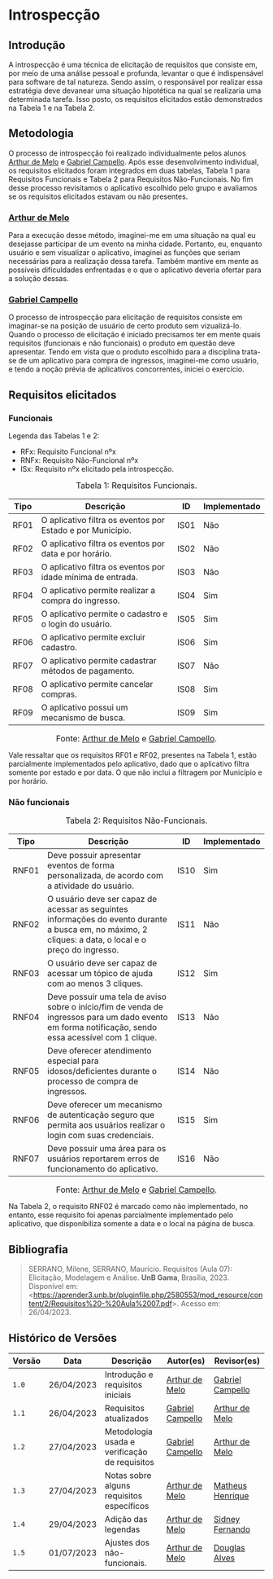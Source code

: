 # Introspecção

## Introdução

A introspecção é uma técnica de elicitação de requisitos que consiste em, por meio de uma análise pessoal e profunda, levantar o que é indispensável para software de tal natureza. Sendo assim, o responsável por realizar essa estratégia deve devanear uma situação hipotética na qual se realizaria uma determinada tarefa. Isso posto, os requisitos elicitados estão demonstrados na Tabela 1 e na Tabela 2.

## Metodologia

O processo de introspecção foi realizado individualmente pelos alunos [Arthur de Melo](https://github.com/arthurmlv) e [Gabriel Campello](https://github.com/G16C). Após esse desenvolvimento individual, os requisitos elicitados foram integrados em duas tabelas, Tabela 1 para Requisitos Funcionais e Tabela 2 para Requisitos Não-Funcionais. No fim desse processo revisitamos o aplicativo escolhido pelo grupo e avaliamos se os requisitos elicitados estavam ou não presentes.

### [Arthur de Melo](https://github.com/arthurmlv)

Para a execução desse método, imaginei-me em uma situação na qual eu desejasse participar de um evento na minha cidade. Portanto, eu, enquanto usuário e sem visualizar o aplicativo, imaginei as funções que seriam necessárias para a realização dessa tarefa. Também mantive em mente as possíveis dificuldades enfrentadas e o que o aplicativo deveria ofertar para a solução dessas.

### [Gabriel Campello](https://github.com/G16C)

O processo de introspecção para elicitação de requisitos consiste em imaginar-se na posição de usuário de certo produto sem vizualizá-lo. Quando o processo de elicitação é iniciado precisamos ter em mente quais requisitos (funcionais e não funcionais) o produto em questão deve apresentar. Tendo em vista que o produto escolhido para a disciplina trata-se de um aplicativo para compra de ingressos, imaginei-me como usuário, e tendo a noção prévia de aplicativos concorrentes,
iniciei o exercício.

## Requisitos elicitados

### Funcionais

Legenda das Tabelas 1 e 2:

- RFx: Requisito Funcional nºx
- RNFx: Requisito Não-Funcional nºx
- ISx: Requisito nºx elicitado pela introspecção.

<font size="3"><p style="text-align: center">Tabela 1: Requisitos Funcionais.</p></font>

<center>

| Tipo | Descrição                                                   | <a id="anchor_IS" style="visibility: hidden;"></a> ID | Implementado |
| ---- | ----------------------------------------------------------- | ----------------------------------------------------- | ------------ |
| RF01 | O aplicativo filtra os eventos por Estado e por Município.  | IS01                                                  | Não          |
| RF02 | O aplicativo filtra os eventos por data e por horário.      | IS02                                                  | Não          |
| RF03 | O aplicativo filtra os eventos por idade mínima de entrada. | IS03                                                  | Não          |
| RF04 | O aplicativo permite realizar a compra do ingresso.         | IS04                                                  | Sim          |
| RF05 | O aplicativo permite o cadastro e o login do usuário.       | IS05                                                  | Sim          |
| RF06 | O aplicativo permite excluir cadastro.                      | IS06                                                  | Sim          |
| RF07 | O aplicativo permite cadastrar métodos de pagamento.        | IS07                                                  | Não          |
| RF08 | O aplicativo permite cancelar compras.                      | IS08                                                  | Sim          |
| RF09 | O aplicativo possui um mecanismo de busca.                  | IS09                                                  | Sim          |

</center>

<font size="3"><p style="text-align: center">Fonte: [Arthur de Melo](https://github.com/arthurmlv) e [Gabriel Campello](https://github.com/G16C).</p></font>

Vale ressaltar que os requisitos RF01 e RF02, presentes na Tabela 1, estão parcialmente implementados pelo aplicativo, dado que o aplicativo filtra somente por estado e por data. O que não inclui a filtragem por Município e por horário.

### Não funcionais

<font size="3"><p style="text-align: center">Tabela 2: Requisitos Não-Funcionais.</p></font>

<center>

| Tipo  | Descrição                                                                                                                         | <a id="anchor_ISNF" style="visibility: hidden;"></a>ID | Implementado |
| ----- | --------------------------------------------------------------------------------------------------------------------------------- | ------------------------------------------------------ | ------------ |
| RNF01 | Deve possuir apresentar eventos de forma personalizada, de acordo com a atividade do usuário.                                                           | IS10                                                   | Sim          |
| RNF02 | O usuário deve ser capaz de acessar as seguintes informações do evento durante a busca em, no máximo, 2 cliques: a data, o local e o preço do ingresso.                                 | IS11                                                   | Não          |
| RNF03 | O usuário deve ser capaz de acessar um tópico de ajuda com ao menos 3 cliques.                                                               | IS12                                                   | Sim          |
| RNF04 | Deve possuir uma tela de aviso sobre o início/fim de venda de ingressos para um dado evento em forma notificação, sendo essa acessível com 1 clique.                                      | IS13                                                   | Não          |
| RNF05 | Deve oferecer atendimento especial para idosos/deficientes durante o processo de compra de ingressos. | IS14                                                   | Não          |
| RNF06 | Deve oferecer um mecanismo de autenticação seguro que permita aos usuários realizar o login com suas credenciais.                                                                                      | IS15                                                   | Sim          |
| RNF07 | Deve possuir uma área para os usuários reportarem erros de funcionamento do aplicativo.                                           | IS16                                                   | Não          |

</center>

<font size="3"><p style="text-align: center">Fonte: [Arthur de Melo](https://github.com/arthurmlv) e [Gabriel Campello](https://github.com/G16C).</p></font>

Na Tabela 2, o requisito RNF02 é marcado como não implementado, no entanto, esse requisito foi apenas parcialmente implementado pelo aplicativo, que disponibiliza somente a data e o local na página de busca.

## Bibliografia

> SERRANO, Milene, SERRANO, Maurício. Requisitos (Aula 07): Elicitação, Modelagem e Análise. **UnB Gama**, Brasília, 2023. Disponível em: <<https://aprender3.unb.br/pluginfile.php/2580553/mod_resource/content/2/Requisitos%20-%20Aula%2007.pdf>>. Acesso em: 26/04/2023.

## Histórico de Versões

| Versão | Data       | Descrição                                     | Autor(es)                                      | Revisor(es)                                      |
| ------ | ---------- | --------------------------------------------- | ---------------------------------------------- | ------------------------------------------------ |
| `1.0`    | 26/04/2023 | Introdução e requisitos iniciais              | [Arthur de Melo](https://github.com/arthurmlv) | [Gabriel Campello](https://github.com/G16C)      |
| `1.1`    | 26/04/2023 | Requisitos atualizados                        | [Gabriel Campello](https://github.com/G16C)    | [Arthur de Melo](https://github.com/arthurmlv)   |
| `1.2`    | 27/04/2023 | Metodologia usada e verificação de requisitos | [Gabriel Campello](https://github.com/G16C)    | [Arthur de Melo](https://github.com/arthurmlv)   |
| `1.3`   | 27/04/2023 | Notas sobre alguns requisitos específicos     | [Arthur de Melo](https://github.com/arthurmlv) | [Matheus Henrique](https://github.com/mathonaut) |
| `1.4`    | 29/04/2023 | Adição das legendas                           | [Arthur de Melo](https://github.com/arthurmlv) | [Sidney Fernando](https://github.com/nando3d3)   |
| `1.5`  | 01/07/2023 | Ajustes dos não-funcionais. | [Arthur de Melo](https://github.com/arthurmlv) | [Douglas Alves](https://github.com/dougAlvs) |
